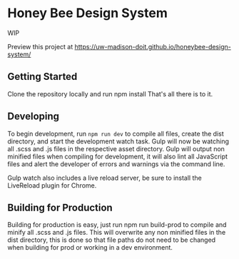 # Honey Bee Design System

WIP

Preview this project at https://uw-madison-doit.github.io/honeybee-design-system/

## Getting Started

Clone the repository locally and run npm install
That's all there is to it.

## Developing

To begin development, run `npm run dev` to compile all files, create the dist directory, and start the development watch task. Gulp will now be watching all .scss and .js files in the respective asset directory. Gulp will output non minified files when compiling for development, it will also lint all JavaScript files and alert the developer of errors and warnings via the command line.

Gulp watch also includes a live reload server, be sure to install the LiveReload plugin for Chrome.

## Building for Production

Building for production is easy, just run npm run build-prod to compile and minify all .scss and .js files. This will overwrite any non minified files in the dist directory, this is done so that file paths do not need to be changed when building for prod or working in a dev environment.
